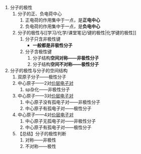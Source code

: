 1. 分子的极性
	1. 分子的正、负电荷中心
		1. 正电荷的作用集中于一点，是**正电中心**
		2. 负电荷的作用集中于一点，是**负电中心**
	2. 分子的极性与[[学习/化学/课堂笔记/键的极性|化学键的极性]]
		1. 分子只含非极性键
			- **一般都是非极性分子**
		2. 分子含极性键
			1. 分子结构**空间对称——非极性分子**
			2. 分子结构**空间不对称——极性分子**
2. 分子的极性与分子的空间结构
	1. 双原子分子——极性分子
	2. 中心原子——2对[价层电子对](学习/化学/价层电子对.md)
		1. sp杂化——非极性分子
	3. 中心原子——3对[价层电子对](学习/化学/价层电子对.md)
		1. 中心原子没有孤电子对——非极性分子
		2. 中心原子有孤电子对——极性分子
	4. 中心原子——4对[价层电子对](学习/化学/价层电子对.md)
		1. 中心原子无孤电子对——非极性分子
		2. 中心原子有孤电子对——极性分子
	5. 【总结】分子的极性判断
		1. 对称——非极性
		2. 不对称——极性